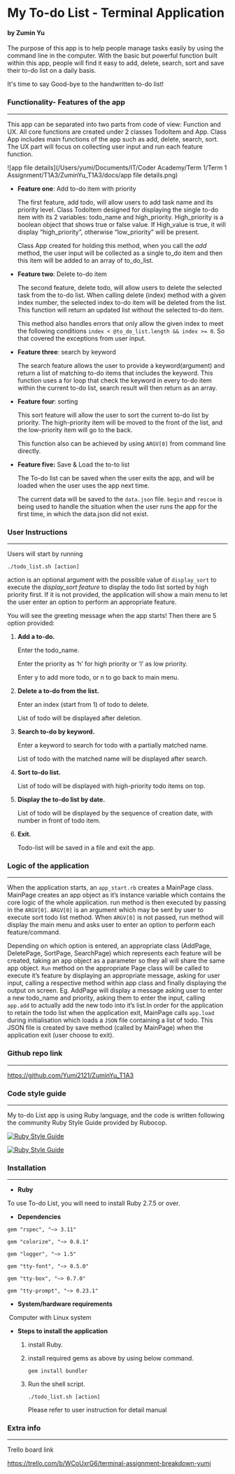 # My To-do List - Terminal Application
#### **by Zumin Yu**



The purpose of this app is to help people manage tasks easily by using the command line in the computer. With the basic but powerful function built within this app, people will find it easy to add, delete, search, sort and save their to-do list on a daily basis. 

It's time to say Good-bye to the handwritten to-do list!



### **Functionality**- Features of the app

---

This app can be separated into two parts from code of view: Function and UX. All core functions are created under 2 classes TodoItem and App. Class App includes main functions of the app such as add, delete, search, sort. The UX part will focus on collecting user input and run each feature function.

![app file details](/Users/yumi/Documents/IT/Coder Academy/Term 1/Term 1 Assignment/T1A3/ZuminYu_T1A3/docs/app file details.png)

- **Feature one**: Add to-do item with priority

  The first feature, add todo, will allow users to add task name and its priority level. Class TodoItem designed for displaying the single to-do item with its 2 variables: todo_name and high_priority. High_priority is a boolean object that shows true or false value. If High_value is true, it will display “high_priority”, otherwise “low_priority” will be present.

  

  Class App created for holding this method, when you call the *add* method, the user input will be collected as a single to_do item and then this item will be added to an array of to_do_list.

  

- **Feature two**: Delete to-do item 

  The second feature, delete todo, will allow users to delete the selected task from the to-do list. When calling delete (index) method with a given index number, the selected index to-do item will be deleted from the list. This function will return an updated list without the selected to-do item. 

  This method also handles errors that only allow the given index to meet the following conditions `index < @to_do_list.length && index >= 0`. So that covered the exceptions from user input. 

  

- **Feature three**: search by keyword

  The search feature allows the user to provide a keyword(argument) and return a list of matching to-do items that includes the keyword. This function uses a for loop that check the keyword in every to-do item within the current to-do list, search result will then return as an array. 



- **Feature four**: sorting

  This sort feature will allow the user to sort the current to-do list by priority. The high-priority item will be moved to the front of the list, and the low-priority item will go to the back.

  This function also can be achieved by using `ARGV[0]` from command line directly. 

  

- **Feature five:** Save & Load the to-to list

  The To-do list can be saved when the user exits the app, and will be loaded when the user uses the app next time.

  The current data will be saved to the `data.json` file. `begin` and `rescue` is being used to handle the situation when the user runs the app for the first time, in which the data.json did not exist. 

  



### User Instructions

---

Users will start by running

```
./todo_list.sh [action]
```

 action is an optional argument with the possible value of `display_sort` to execute the *display_sort feature* to display the todo list sorted by high priority first. If it is not provided, the application will show a main menu to let the user enter an option to perform an appropriate feature.

You will see the greeting message when the app starts! Then there are 5 option provided:

1. **Add a to-do.** 

   Enter the todo_name.

   Enter the priority as ‘h’ for high priority or ‘l’ as low priority.

   Enter y to add more todo, or n to go back to main menu.

   

2. **Delete a to-do from the list.**

   Enter an index (start from 1) of todo to delete.

   List of todo will be displayed after deletion.

   

3. **Search to-do by keyword.**

   Enter a keyword to search for todo with a partially matched name.

   List of todo with the matched name will be displayed after search. 

   

4. **Sort to-do list.**

   List of todo will be displayed with high-priority todo items on top. 

   

5. **Display the to-do list by date.**

   List of todo will be displayed by the sequence of creation date, with number in front of todo item. 

   

6. **Exit.**

   Todo-list will be saved in a file and exit the app. 

   

   

### Logic of the application

---

When the application starts, an `app_start.rb` creates a MainPage class. MainPage creates an app object as it’s instance variable which contains the core logic of the whole application. run method is then executed by passing in the `ARGV[0]`. `ARGV[0]` is an argument which may be sent by user to execute sort todo list method. When `ARGV[0]` is not passed, run method will display the main menu and asks user to enter an option to perform each feature/command. 

Depending on which option is entered, an appropriate class (AddPage, DeletePage, SortPage, SearchPage) which represents each feature will be created, taking an app object as a parameter so they all will share the same app object. `Run` method on the appropriate Page class will be called to execute it’s feature by displaying an appropriate message, asking for user input, calling a respective method within app class and finally displaying the output on screen. Eg. AddPage will display a message asking user to enter a new todo_name and priority, asking them to enter the input, calling `app.add` to actually add the new todo into it’s list.In order for the application to retain the todo list when the application exit, MainPage calls `app.load` during initialisation which loads a `JSON` file containing a list of todo. This JSON file is created by save method (called by MainPage) when the application exit (user choose to exit).





### Github repo link

---

https://github.com/Yumi2121/ZuminYu_T1A3



### Code style guide 

---

My to-do List app is using Ruby language, and the code is written following the community Ruby Style Guide provided by Rubocop. 

[![Ruby Style Guide](https://img.shields.io/badge/code_style-rubocop-brightgreen.svg)](https://github.com/rubocop/rubocop)

[![Ruby Style Guide](https://img.shields.io/badge/code_style-community-brightgreen.svg)](https://rubystyle.guide)





### Installation

---

- **Ruby**

To use To-do List, you will need to install Ruby 2.7.5 or over.

- **Dependencies**

```
gem "rspec", "~> 3.11"

gem "colorize", "~> 0.8.1"

gem "logger", "~> 1.5"

gem "tty-font", "~> 0.5.0"

gem "tty-box", "~> 0.7.0"

gem "tty-prompt", "~> 0.23.1"
```



- **System/hardware requirements**

​       Computer with Linux system



- **Steps to install the application**

  1. install Ruby.

  2. install required gems as above by using below command.

     ```
     gem install bundler
     ```

  3. Run the shell script.

     ```
     ./todo_list.sh [action]
     ```

     Please refer to user instruction for detail manual

     

### Extra info

----

Trello board link

https://trello.com/b/WCoUxrG6/terminal-assignment-breakdown-yumi
